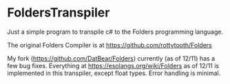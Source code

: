 # FoldersTranspiler

Just a simple program to transpile c# to the Folders programming language.

The original Folders Compiler is at https://github.com/rottytooth/Folders

My fork (https://github.com/DatBear/Folders) currently (as of 12/11) has a few bug fixes. Everything at https://esolangs.org/wiki/Folders as of 12/11 is implemented in this transpiler, except float types. Error handling is minimal.
